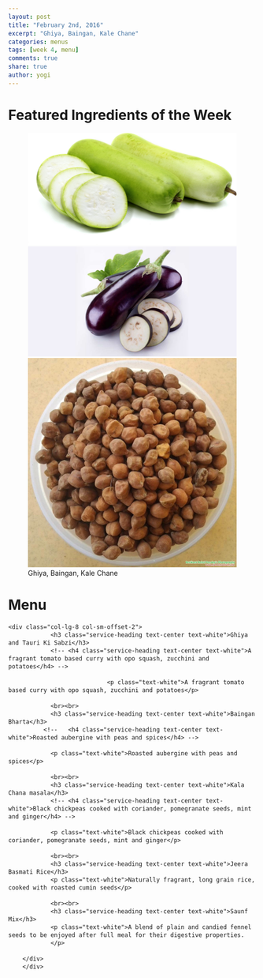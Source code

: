 ```yaml
---
layout: post
title: "February 2nd, 2016"
excerpt: "Ghiya, Baingan, Kale Chane"
categories: menus
tags: [week 4, menu]
comments: true
share: true
author: yogi
---
```


# Featured Ingredients of the Week

<figure class="third">
	<a href="https://raw.githubusercontent.com/yogibelly/yogibelly.github.io/master/img/portfolio/opo.png"><img src="https://raw.githubusercontent.com/yogibelly/yogibelly.github.io/master/img/portfolio/opo.png" alt="image"></a>
	<a href="https://raw.githubusercontent.com/yogibelly/yogibelly.github.io/master/img/portfolio/eggplant.jpg"><img src="https://raw.githubusercontent.com/yogibelly/yogibelly.github.io/master/img/portfolio/eggplant.jpg" alt="image"></a>
	<a href="https://raw.githubusercontent.com/yogibelly/yogibelly.github.io/master/img/portfolio/bengalgram.jpg"><img src="https://raw.githubusercontent.com/yogibelly/yogibelly.github.io/master/img/portfolio/bengalgram.jpg" alt="image"></a>
	<figcaption>Ghiya, Baingan, Kale Chane</figcaption>
</figure>


# Menu

<div class="row">

	<div class="col-lg-8 col-sm-offset-2">
                <h3 class="service-heading text-center text-white">Ghiya and Tauri Ki Sabzi</h3>
                <!-- <h4 class="service-heading text-center text-white">A fragrant tomato based curry with opo squash, zucchini and potatoes</h4> -->

                                <p class="text-white">A fragrant tomato based curry with opo squash, zucchini and potatoes</p>

                <br><br>
                <h3 class="service-heading text-center text-white">Baingan Bharta</h3>
              <!--   <h4 class="service-heading text-center text-white">Roasted aubergine with peas and spices</h4> -->

                <p class="text-white">Roasted aubergine with peas and spices</p>

                <br><br>
                <h3 class="service-heading text-center text-white">Kala Chana masala</h3>
                <!-- <h4 class="service-heading text-center text-white">Black chickpeas cooked with coriander, pomegranate seeds, mint and ginger</h4> -->

                <p class="text-white">Black chickpeas cooked with coriander, pomegranate seeds, mint and ginger</p>

                <br><br>
                <h3 class="service-heading text-center text-white">Jeera Basmati Rice</h3>
                <p class="text-white">Naturally fragrant, long grain rice, cooked with roasted cumin seeds</p>

                <br><br>
                <h3 class="service-heading text-center text-white">Saunf Mix</h3>
                <p class="text-white">A blend of plain and candied fennel seeds to be enjoyed after full meal for their digestive properties.
                </p>

		</div>
		</div>
